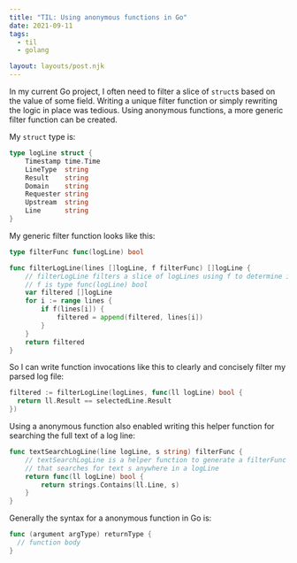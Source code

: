 ```yaml
---
title: "TIL: Using anonymous functions in Go"
date: 2021-09-11
tags:
  - til
  - golang

layout: layouts/post.njk
---
```

In my current Go project, I often need to filter a slice of `struct`s based on the value of some field. Writing a unique filter function or simply rewriting the logic in place was tedious. Using anonymous functions, a more generic filter function can be created.

My `struct` type is:

```go
type logLine struct {
	Timestamp time.Time 
	LineType  string    
	Result    string    
	Domain    string    
	Requester string    
	Upstream  string    
	Line      string    
}
```

My generic filter function looks like this:

```go
type filterFunc func(logLine) bool

func filterLogLine(lines []logLine, f filterFunc) []logLine {
	// filterLogLine filters a slice of logLines using f to determine inclusion
	// f is type func(logLine) bool
	var filtered []logLine
	for i := range lines {
		if f(lines[i]) {
			filtered = append(filtered, lines[i])
		}
	}
	return filtered
}
```

So I can write function invocations like this to clearly and concisely filter my parsed log file:

```go
filtered := filterLogLine(logLines, func(ll logLine) bool {
  return ll.Result == selectedLine.Result
})
```

Using a anonymous function also enabled writing this helper function for searching the full text of a log line:

```go
func textSearchLogLine(line logLine, s string) filterFunc {
	// textSearchLogLine is a helper function to generate a filterFunc
	// that searches for text s anywhere in a logLine
	return func(ll logLine) bool {
		return strings.Contains(ll.Line, s)
	}
}
```

Generally the syntax for a anonymous function in Go is:

```go
func (argument argType) returnType {
  // function body
}
```
